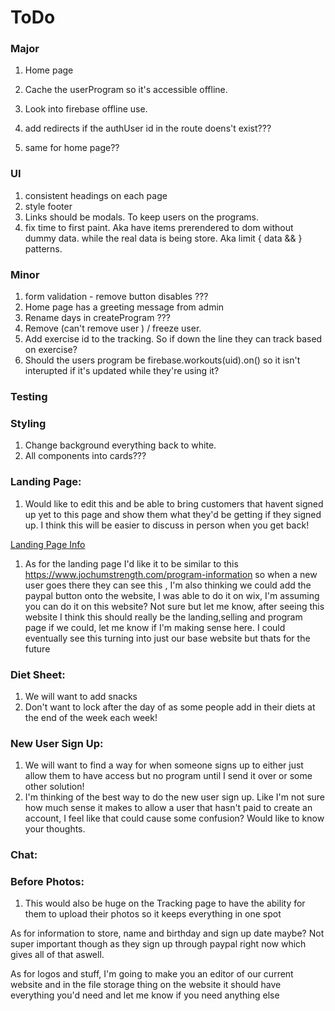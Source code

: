 # ToDo

### Major
1. Home page

1. Cache the userProgram so it's accessible offline.
1. Look into firebase offline use.
1. add redirects if the authUser id in the route doens't exist???
1. same for home page??

### UI
1. consistent headings on each page
1. style footer
1. Links should be modals. To keep users on the programs.
1. fix time to first paint. Aka have items prerendered to dom without dummy data. while the real data is being store. Aka limit { data && <element>} patterns.

### Minor
1. form validation - remove button disables ???
1. Home page has a greeting message from admin
1. Rename days in createProgram ???
1. Remove (can't remove user ) / freeze user.
1. Add exercise id to the tracking. So if down the line they can track based on exercise?
1. Should the users program be firebase.workouts(uid).on() so it isn't interupted if it's updated while they're using it?

### Testing

### Styling
1. Change background everything back to white.
1. All components into cards???

### Landing Page:
 1. Would like to edit this and be able to bring customers that havent signed up yet to this page and show them what they'd be getting if they signed up. I think this will be easier to discuss in person when you get back!

 [Landing Page Info](https://www.jochumstrength.com/program-information)

 1. As for the landing page I'd like it to be similar to this https://www.jochumstrength.com/program-information so when a new user goes there they can see this , I'm also thinking we could add the paypal button onto the website, I was able to do it on wix, I'm assuming you can do it on this website? Not sure but let me know, after seeing this website I think this should really be the landing,selling and program page if we could, let me know if I'm making sense here. I could eventually see this turning into just our base website but thats for the future

### Diet Sheet:
1. We will want to add snacks
1. Don't want to lock after the day of as some people add in their diets at the end of the week each week!

### New User Sign Up:
1. We will want to find a way for when someone signs up to either just allow them to have access but no program until I send it over or some other solution!
1. I'm thinking of the best way to do the new user sign up. Like I'm not sure how much sense it makes to allow a user that hasn't paid to create an account, I feel like that could cause some confusion? Would like to know your thoughts.

### Chat:

### Before Photos:
1. This would also be huge on the Tracking page to have the ability for them to upload their photos so it keeps everything in one spot


As for information to store, name and birthday and sign up date maybe? Not super important though as they sign up through paypal right now which gives all of that aswell.

As for logos and stuff, I'm going to make you an editor of our current website and in the file storage thing on the website it should have everything you'd need and let me know if you need anything else